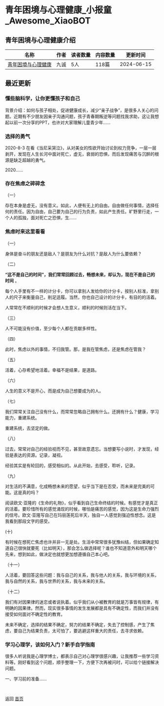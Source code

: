 # 青年困境与心理健康_小报童_Awesome_XiaoBOT

## 青年困境与心理健康介绍
>   
  


|名称|作者|读者数量|内容数量|更新时间|
|---|---|---|---|---|
|[青年困境与心理健康](https://xiaobot.net/p/we_individuals?refer=0b133df9-27dc-423b-8101-639049001c13)|九诚|5人|118篇|2024-06-15|

## 最近更新
### 懂些脑科学，让你更懂孩子和自己

背景介绍：如何与孩子相处，促进健康成长，减少“亲子战争”，是很多人关心的问题。近期有不少朋友因亲子沟通问题，孩子青春期叛逆等问题找我求助，这让我想起以前一次分享的PPT，也许对大家理解儿童青少年......

### 选择的勇气

2020-8-3
在看《当尼采哭泣》，从对美女的性欲开始讨论到权力竞争，一层一层剥开，发现在人生长河中面对死亡，虚无，衰弱的恐惧，而后发现痛苦与沉醉的根源是缺乏超越的勇气。

2020......

### 存在焦虑之碎碎念

（一）

存在本身是虚无，没有意义。如此，人便有无上的自由。自由做任何事情，选择任何的责任。因为自由，自己要为自己的行为负责，如此产生责任。旷野里行走，一个人的孤独，面对死亡之恐惧，生......

### 焦虑时来这里看看

（一）

身体是奋斗的朋友还是敌人？是朋友为什么对抗？是敌人为什么要依赖？

（二）

**“这不是自己的时间”，我们常常回顾过去，畅想未来，却认为，现在不是自己的时间** 。

每个人手里有不一样的计分卡，你可以拿别人发给你的计分卡，按别人标准，拿别人的尺子来衡量自己，削足适履。当然，你也自己设计的计分卡，有目的的活着。

人常常在不顺利的时候才会想人生意义，顺利的时候则活在当下。

（三）

人不可能没有价值，至少每个人都在贡献多样性。

（四）

此时，焦虑以外的事情，不归我管。那，是我在管焦虑，还是焦虑在管我？

（五）

活着，心存希望地活着。幸福不是结果，是道路。

（六）

人生的意义不是开心，而是成为自己想要成为的人。

（七）

我们常常关注自己没有什么，而常常忽略自己拥有什么。还拥有什么？健康，学习能力，重建系统。

重建系统，去坚定的做。

（八）

过去，常常对自己的经验视而不见，甚至故意遗忘。当想要写小说时，才发现，经验是表达的资源。记录，凝视。

经验其实是有轮回的，感受相似的。从此开始，去感受，聆听，记录。

（九）

对生活的不满意，化成畅想未来的愿望，似乎当下是在忍受，而未来是完美的可能。这是真的吗？

阅读欧文·亚隆的《生命的礼物》，似乎看到自己生命终结的时候。有感觉才是真正的活着。要珍惜所有的感觉涌现的时候，哪怕是痛苦的感觉，因为这是生命力强烈的信号。欧文·亚隆写自己在玛丽莲死后半天，独自一人感觉到强迫性想念。这是我看到那段文字的感受。

(十)

有时候在想死亡焦虑也许并非一无是处。生活中常常很多犹豫纠结，但如果确定知道自己很快就要死（比如明天），那会怎么做选择呢？谁也不知道意外和明天哪个先来，想到如此，做决定也就想更加想遵循自己本心吧。

（十一）

人活着，要回答这些问题：我与自己的关系，我与他人的关系，我与环境的关系，我与自然的关系，我与世界的关系，我与未来的关系。

（十二）

我们有对因果律的迷恋或者说执着。似乎我们从小被教育的就是万事皆有规律，有明确的因果律。然而，现实很多事情的发生发展都是具有不确定性，而我们并没有接受如何面对不确定性的教育。

未来不确定，选择的结果不确定，努力的结果不确定，失去了控制感，产生了焦虑，要自己为结果负责，太可怕了，要逃避这样重大的责任，去寻求依赖。

### 学习心理学，该如何入门？新手自学指南

很多人听说我是心理学博士，都表示自己对心理学很感兴趣，让我推荐一些学习资料等。刚好看到这个问题，顺手整理一下，方便下次再被问时，可以给个链接解决问题。

一、学习前的准备......


<a href="https://github.com/Reno9527/awesome-xiaobot" style="color: white; text-decoration: none;">awesome-xiaobot</a>

返回 [首页](../README.md)
